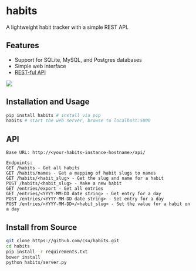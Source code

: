 # habits
A lightweight habit tracker with a simple REST API.

## Features
* Support for SQLite, MySQL, and Postgres databases
* Simple web interface
* [REST-ful API](#api)

![](http://i.imgur.com/IINq7ly.jpg)

## Installation and Usage
```bash
pip install habits # install via pip
habits # start the web server, browse to localhost:5000
```

## API
```
Base URL: http://<your-habits-instance-hostname>/api/

Endpoints:
GET /habits - Get all habits
GET /habits/names - Get a mapping of habit slugs to names
GET /habits/<habit_slug> - Get the slug and name for a habit
POST /habits/<habit_slug> - Make a new habit
GET /entries/export - Get all entries
GET /entries/<YYYY-MM-DD date string> - Get entry for a day
POST /entries/<YYYY-MM-DD date string> - Set entry for a day
POST /entries/<YYYY-MM-DD>/<habit_slug> - Set the value for a habit on a day
```

## Install from Source
```bash
git clone https://github.com/csu/habits.git
cd habits
pip install -r requirements.txt
bower install
python habits/server.py
```